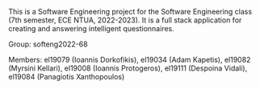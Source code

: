 This is a Software Engineering project for the Software Engineering class (7th semester, ECE NTUA, 2022-2023). It is a full stack application for creating and answering intelligent questionnaires.

Group: softeng2022-68

Members: el19079 (Ioannis Dorkofikis), el19034 (Adam Kapetis), el19082 (Myrsini Kellari), el19008 (Ioannis Protogeros), el19111 (Despoina Vidali), el19084 (Panagiotis Xanthopoulos)

